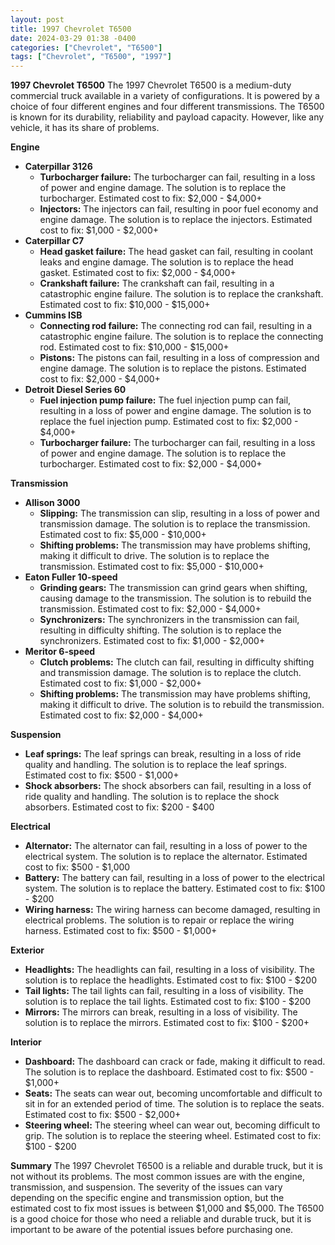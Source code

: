 ```yaml
---
layout: post
title: 1997 Chevrolet T6500
date: 2024-03-29 01:38 -0400
categories: ["Chevrolet", "T6500"]
tags: ["Chevrolet", "T6500", "1997"]
---
```

**1997 Chevrolet T6500**
The 1997 Chevrolet T6500 is a medium-duty commercial truck available in a variety of configurations. It is powered by a choice of four different engines and four different transmissions. The T6500 is known for its durability, reliability and payload capacity. However, like any vehicle, it has its share of problems.

**Engine**

* **Caterpillar 3126**
    * **Turbocharger failure:** The turbocharger can fail, resulting in a loss of power and engine damage. The solution is to replace the turbocharger. Estimated cost to fix: $2,000 - $4,000+
    * **Injectors:** The injectors can fail, resulting in poor fuel economy and engine damage. The solution is to replace the injectors. Estimated cost to fix: $1,000 - $2,000+
* **Caterpillar C7**
    * **Head gasket failure:** The head gasket can fail, resulting in coolant leaks and engine damage. The solution is to replace the head gasket. Estimated cost to fix: $2,000 - $4,000+
    * **Crankshaft failure:** The crankshaft can fail, resulting in a catastrophic engine failure. The solution is to replace the crankshaft. Estimated cost to fix: $10,000 - $15,000+
* **Cummins ISB**
    * **Connecting rod failure:** The connecting rod can fail, resulting in a catastrophic engine failure. The solution is to replace the connecting rod. Estimated cost to fix: $10,000 - $15,000+
    * **Pistons:** The pistons can fail, resulting in a loss of compression and engine damage. The solution is to replace the pistons. Estimated cost to fix: $2,000 - $4,000+
* **Detroit Diesel Series 60**
    * **Fuel injection pump failure:** The fuel injection pump can fail, resulting in a loss of power and engine damage. The solution is to replace the fuel injection pump. Estimated cost to fix: $2,000 - $4,000+
    * **Turbocharger failure:** The turbocharger can fail, resulting in a loss of power and engine damage. The solution is to replace the turbocharger. Estimated cost to fix: $2,000 - $4,000+

**Transmission**

* **Allison 3000**
    * **Slipping:** The transmission can slip, resulting in a loss of power and transmission damage. The solution is to replace the transmission. Estimated cost to fix: $5,000 - $10,000+
    * **Shifting problems:** The transmission may have problems shifting, making it difficult to drive. The solution is to replace the transmission. Estimated cost to fix: $5,000 - $10,000+
* **Eaton Fuller 10-speed**
    * **Grinding gears:** The transmission can grind gears when shifting, causing damage to the transmission. The solution is to rebuild the transmission. Estimated cost to fix: $2,000 - $4,000+
    * **Synchronizers:** The synchronizers in the transmission can fail, resulting in difficulty shifting. The solution is to replace the synchronizers. Estimated cost to fix: $1,000 - $2,000+
* **Meritor 6-speed**
    * **Clutch problems:** The clutch can fail, resulting in difficulty shifting and transmission damage. The solution is to replace the clutch. Estimated cost to fix: $1,000 - $2,000+
    * **Shifting problems:** The transmission may have problems shifting, making it difficult to drive. The solution is to rebuild the transmission. Estimated cost to fix: $2,000 - $4,000+

**Suspension**

* **Leaf springs:** The leaf springs can break, resulting in a loss of ride quality and handling. The solution is to replace the leaf springs. Estimated cost to fix: $500 - $1,000+
* **Shock absorbers:** The shock absorbers can fail, resulting in a loss of ride quality and handling. The solution is to replace the shock absorbers. Estimated cost to fix: $200 - $400

**Electrical**

* **Alternator:** The alternator can fail, resulting in a loss of power to the electrical system. The solution is to replace the alternator. Estimated cost to fix: $500 - $1,000
* **Battery:** The battery can fail, resulting in a loss of power to the electrical system. The solution is to replace the battery. Estimated cost to fix: $100 - $200
* **Wiring harness:** The wiring harness can become damaged, resulting in electrical problems. The solution is to repair or replace the wiring harness. Estimated cost to fix: $500 - $1,000+

**Exterior**

* **Headlights:** The headlights can fail, resulting in a loss of visibility. The solution is to replace the headlights. Estimated cost to fix: $100 - $200
* **Tail lights:** The tail lights can fail, resulting in a loss of visibility. The solution is to replace the tail lights. Estimated cost to fix: $100 - $200
* **Mirrors:** The mirrors can break, resulting in a loss of visibility. The solution is to replace the mirrors. Estimated cost to fix: $100 - $200+

**Interior**

* **Dashboard:** The dashboard can crack or fade, making it difficult to read. The solution is to replace the dashboard. Estimated cost to fix: $500 - $1,000+
* **Seats:** The seats can wear out, becoming uncomfortable and difficult to sit in for an extended period of time. The solution is to replace the seats. Estimated cost to fix: $500 - $2,000+
* **Steering wheel:** The steering wheel can wear out, becoming difficult to grip. The solution is to replace the steering wheel. Estimated cost to fix: $100 - $200

**Summary**
The 1997 Chevrolet T6500 is a reliable and durable truck, but it is not without its problems. The most common issues are with the engine, transmission, and suspension. The severity of the issues can vary depending on the specific engine and transmission option, but the estimated cost to fix most issues is between $1,000 and $5,000. The T6500 is a good choice for those who need a reliable and durable truck, but it is important to be aware of the potential issues before purchasing one.
